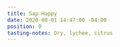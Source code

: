 ```yaml
---
title: Sap Happy
date: 2020-08-01 14:47:00 -04:00
position: 0
tasting-notes: Dry, lychee, citrus
---
```


